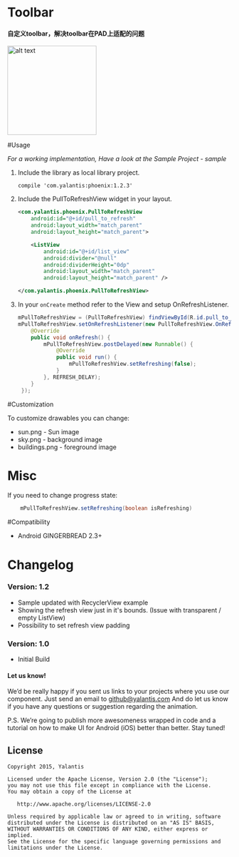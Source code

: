 # Toolbar

#### 自定义toolbar，解决toolbar在PAD上适配的问题


<img src="https://d13yacurqjgara.cloudfront.net/users/125056/screenshots/1650317/realestate-pull_1-2-3.gif" alt="alt text" style="width:200;height:200">

#Usage

*For a working implementation, Have a look at the Sample Project - sample*

1. Include the library as local library project.

    ``` compile 'com.yalantis:phoenix:1.2.3' ```

2. Include the PullToRefreshView widget in your layout.

	```xml
    <com.yalantis.phoenix.PullToRefreshView
        android:id="@+id/pull_to_refresh"
        android:layout_width="match_parent"
        android:layout_height="match_parent">

        <ListView
            android:id="@+id/list_view"
            android:divider="@null"
            android:dividerHeight="0dp"
            android:layout_width="match_parent"
            android:layout_height="match_parent" />

    </com.yalantis.phoenix.PullToRefreshView>
    ```

3. In your `onCreate` method refer to the View and setup OnRefreshListener.
	```java
    mPullToRefreshView = (PullToRefreshView) findViewById(R.id.pull_to_refresh);
    mPullToRefreshView.setOnRefreshListener(new PullToRefreshView.OnRefreshListener() {
        @Override
        public void onRefresh() {
            mPullToRefreshView.postDelayed(new Runnable() {
                @Override
                public void run() {
                    mPullToRefreshView.setRefreshing(false);
                }
            }, REFRESH_DELAY);
        }
     });
     ```

#Customization

To customize drawables you can change:
   * sun.png - Sun image
   * sky.png - background image
   * buildings.png - foreground image

# Misc
If you need to change progress state:
```java
	mPullToRefreshView.setRefreshing(boolean isRefreshing)
```
#Compatibility
  
  * Android GINGERBREAD 2.3+
  
# Changelog

### Version: 1.2

  * Sample updated with RecyclerView example
  * Showing the refresh view just in it's bounds. (Issue with transparent / empty ListView)
  * Possibility to set refresh view padding

### Version: 1.0

  * Initial Build

#### Let us know!

We’d be really happy if you sent us links to your projects where you use our component. Just send an email to github@yalantis.com And do let us know if you have any questions or suggestion regarding the animation. 

P.S. We’re going to publish more awesomeness wrapped in code and a tutorial on how to make UI for Android (iOS) better than better. Stay tuned!

## License

    Copyright 2015, Yalantis

    Licensed under the Apache License, Version 2.0 (the "License");
    you may not use this file except in compliance with the License.
    You may obtain a copy of the License at

       http://www.apache.org/licenses/LICENSE-2.0

    Unless required by applicable law or agreed to in writing, software
    distributed under the License is distributed on an "AS IS" BASIS,
    WITHOUT WARRANTIES OR CONDITIONS OF ANY KIND, either express or implied.
    See the License for the specific language governing permissions and
    limitations under the License.
